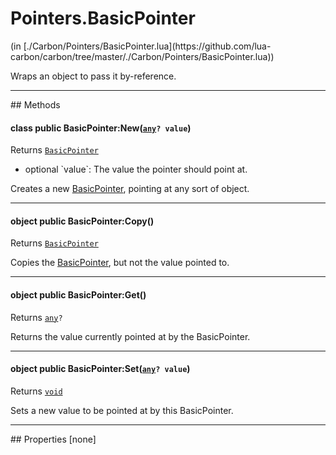 <link href="../../style.css" rel="stylesheet" type="text/css"/>
<h1 class="class-title">Pointers.BasicPointer</h1>
<span class="file-link">(in [./Carbon/Pointers/BasicPointer.lua](https://github.com/lua-carbon/carbon/tree/master/./Carbon/Pointers/BasicPointer.lua))</span><br/>

Wraps an object to pass it by-reference.


<hr />
## Methods
<h4 class="method-name"><span class="doc-scope doc-class">class</span> <span class="doc-visibility doc-public">public</span> BasicPointer:New(<code><a href="Types#any">any</a>? value</code>)</h4>
<p class="method-returns bold">Returns <code><a href="Classes/Pointers.BasicPointer">BasicPointer</a></code></p>
<ul class="doc-arg-list">
<li><span class="doc-arg-level doc-optional">optional</span>  `value`: The value the pointer should point at.</li>
</ul>

Creates a new <a href="Classes/Pointers.BasicPointer">BasicPointer</a>, pointing at any sort of object.
<hr/>
<h4 class="method-name"><span class="doc-scope doc-object">object</span> <span class="doc-visibility doc-public">public</span> BasicPointer:Copy()</h4>
<p class="method-returns bold">Returns <code><a href="Classes/Pointers.BasicPointer">BasicPointer</a></code></p>
<ul class="doc-arg-list">

</ul>

Copies the <a href="Classes/Pointers.BasicPointer">BasicPointer</a>, but not the value pointed to.
<hr/>
<h4 class="method-name"><span class="doc-scope doc-object">object</span> <span class="doc-visibility doc-public">public</span> BasicPointer:Get()</h4>
<p class="method-returns bold">Returns <code><a href="Types#any">any</a>?</code></p>
<ul class="doc-arg-list">

</ul>

Returns the value currently pointed at by the BasicPointer.
<hr/>
<h4 class="method-name"><span class="doc-scope doc-object">object</span> <span class="doc-visibility doc-public">public</span> BasicPointer:Set(<code><a href="Types#any">any</a>? value</code>)</h4>
<p class="method-returns bold">Returns <code><a href="Types#void">void</a></code></p>
<ul class="doc-arg-list">

</ul>

Sets a new value to be pointed at by this BasicPointer.

<hr />
## Properties
[none]
